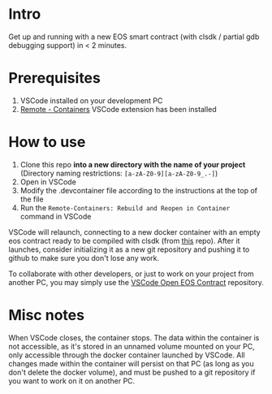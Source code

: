 # Intro
Get up and running with a new EOS smart contract (with clsdk / partial gdb debugging support) in < 2 minutes.

# Prerequisites
1. VSCode installed on your development PC
2. [Remote - Containers](https://marketplace.visualstudio.com/items?itemName=ms-vscode-remote.remote-containers) VSCode extension has been installed

# How to use
1. Clone this repo **into a new directory with the name of your project** (Directory naming restrictions: ```[a-zA-Z0-9][a-zA-Z0-9_.-]```)
2. Open in VSCode
3. Modify the .devcontainer file according to the instructions at the top of the file
4. Run the ```Remote-Containers: Rebuild and Reopen in Container``` command in VSCode

VSCode will relaunch, connecting to a new docker container with an empty eos contract ready to be compiled with clsdk (from [this](https://github.com/EOSPowerNetwork/eos-contract-template) repo).
After it launches, consider initializing it as a new git repository and pushing it to github to make sure you don't lose any work.

To collaborate with other developers, or just to work on your project from another PC, you may simply use the [VSCode Open EOS Contract](https://github.com/EOSPowerNetwork/vscode-open-eos-contract) repository.

# Misc notes
When VSCode closes, the container stops. The data within the container is not accessible, as it's stored in an unnamed volume mounted on your PC, only accessible through the docker container launched by VSCode.
All changes made within the container will persist on that PC (as long as you don't delete the docker volume), and must be pushed to a git repository if you want to work on it on another PC.
